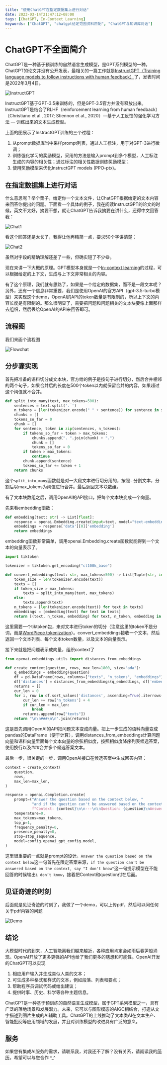 ```yaml
---
title: "使用ChatGPT在指定数据集上进行对话"
date: 2023-03-14T21:47:12+08:00
tags: [ChatGPT, In-Context Learning]
keywords: ["ChatGPT", "chatgpt给定范围资料匹配", "ChatGPT与知识库对话"]
---
```


# ChatGPT不全面简介

ChatGPT是一种基于预训练的自然语言生成模型，是GPT系列模型的一种。ChatGPT的论文并没有公开发表，最相关的一篇工作就是[InstructGPT（Training language models to follow instructions with human feedback）](https://arxiv.org/abs/2203.02155)了，发表时间是2022年3月4日。

<!-- more -->

![InstructGPT](/img/AI/OpenAI/使用ChatGPT在指定数据集上进行对话/InstructGPT.png)

InstructGPT基于GPT-3.5来训练的，但是GPT-3.5官方并没有释放出来。InstructGPT是结合了RLHF（reinforcement learning from human feedback）（Christiano et al., 2017; Stiennon et al., 2020）—基于人工反馈的强化学习方法 — 训练出来的文本生成模型。

上面的图展示了InstractGPT训练的三个过程：

1. 从prompt数据库当中采样prompt列表，通过人工标注，用于对GPT-3进行微调；
2. 训练强化学习的奖励模型，采用的方法是输入prompt到多个模型，人工标注生成的内容的相关性；通过标注的相关性数据训练奖励模型；
3. 使用奖励模型来优化InstructGPT models (PPO-ptx)。

## 在指定数据集上进行对话

什么意思呢？举个栗子，给定你一个文本文件，让ChatGPT根据给定的文本内容来回答你提出的问题。下面看一个具体的例子，我在阅读InstructGPT的论文的时候，英文不太好，摘要不想，就让ChatGPT告诉我摘要在讲什么，还得中文回答我：

![Chat1](/img/AI/OpenAI/使用ChatGPT在指定数据集上进行对话/Chat1.png)

看这个回答还是太长了，我得让他再精简一点，要求50个字讲清楚：

![Chat2](/img/AI/OpenAI/使用ChatGPT在指定数据集上进行对话/Chat2.png)

虽然对字段的精确理解还差了一些，但确实短了不少😄。

现在来讲一下大概的原理。GPT模型本身就是一个[In-context learning](https://arxiv.org/pdf/2301.00234.pdf)的过程，可以根据给定的上下文，生成与上下文非常相关的内容。

有了这个原理，我们就有思路了，如果是一个给定的数据集，而不是一段文本呢？另外，还有一个信息非常重要，我们是使用OpenAI的官方API（gpt-3.5-turbo模型）来实现这个demo，OpenAI的API的token数量是有限制的，所以上下文的内容长度是有限制的。那么很明显了，需要把问题和问题相关的文本块要像上面那样去组织，然后丢给OpenAI的API来回答即可。

## 流程图

我们来画个流程图

![Flowchat](/img/AI/OpenAI/使用ChatGPT在指定数据集上进行对话/Flowchat.png)

## 分步骤实现

首先把准备的语料切分成文本块，官方给的例子是按句子进行切分，然后合并相邻的两个句子，如果合并后的长度在500个token以内就保留合并的内容，如果超过这个阈值就不合并。

```python
def split_into_many(text, max_tokens=500):
    sentences = text.split('. ')
    n_tokens = [len(tokenizer.encode(" " + sentence)) for sentence in sentences]
    chunks = []
    tokens_so_far = 0
    chunk = []
    for sentence, token in zip(sentences, n_tokens):
        if tokens_so_far + token > max_tokens:
            chunks.append(". ".join(chunk) + ".")
            chunk = []
            tokens_so_far = 0
        if token > max_tokens:
            continue
        chunk.append(sentence)
        tokens_so_far += token + 1
    return chunks
```

这个`split_into_many`函数就是对一大段文本进行切分用的，按照`.` 分割文本，分割后以max_tokens为阈值进行合并。最后返回文本块数组。

有了文本块数组之后，调用OpenAI的API接口，把每个文本块变成一个向量。

先来看embedding函数：

```python
def embedding(text: str) -> List[float]:
    response = openai.Embedding.create(input=text, model="text-embedding-ada-002")
    embeddings = response['data'][0]['embedding']
    return embeddings
```

embedding函数非常简单，调用openai.Embedding.create函数就能得到一个文本的向量表示了。

```python
import tiktoken

tokenizer = tiktoken.get_encoding("cl100k_base")

def convert_embeddings(text: str, max_tokens=500) -> List[Tuple[str, int, List[float]]]:
    token_size = len(tokenizer.encode(text))
    texts = []
    if token_size > max_tokens:
        texts = split_into_many(text, max_tokens)
    else:
        texts.append(text)
    n_tokens = [len(tokenizer.encode(text)) for text in texts]
    embeddings = [embedding(text) for text in texts]
    return [(text, n_token, embedding) for text, n_token, embedding in zip(texts, n_tokens, embeddings)]
```

这里需要一个tiktoken包，来对文本进行token的切分（注意这里的token不是分词，而是[WordPiece tokenization](https://huggingface.co/course/chapter6/6?fw=pt#wordpiece-tokenization)）。convert_embeddings接收一个文本，然后返回一个文本列表、每个文本token数量，以及文本的向量表示。

接下来就是把问题表示成向量，组织context了

```python
from openai.embeddings_utils import distances_from_embeddings

def create_context(question, rows, max_len=1800, size="ada"):
    q_embeddings = embedding(question)
    df = pd.DataFrame(rows, columns=["texts", "n_tokens", "embeddings"])
    df['distances'] = distances_from_embeddings(q_embeddings, df['embeddings'].values, distance_metric='cosine')
    returns = []
    cur_len = 0
    for i, row in df.sort_values('distances', ascending=True).iterrows():
        cur_len += row['n_tokens'] + 4
        if cur_len > max_len:
            break
        returns.append(row["texts"])
    return "\n\n###\n\n".join(returns)
```

这是首先调用OpenAI的API把问题文本变成向量。把上一步生成的语料向量变成pandas的DataFrame（便于计算），调用distances_from_embeddings计算问题向量和语料向量里面每个文本向量的余弦相似度，按照相似度降序列表候选答案，使用换行以及###合并多个候选答案文本。

最后一步，很关键的一步，调用OpenAI接口在候选答案中生成回答内容：

```python
context = create_context(
    question,
    rows,
    max_len=max_len,
)

response = openai.Completion.create(
    prompt=("Answer the question based on the context below, "
            "and if the question can't be answered based on the context, say \"I don't know\"\n\n"
            f"Context: {context}\n\n---\n\nQuestion: {question}\nAnswer:"),
    temperature=0,
    max_tokens=max_tokens,
    top_p=1,
    frequency_penalty=0,
    presence_penalty=0,
    stop=stop_sequence,
    model=config.openai_gpt_config.model,
)
```

这里很重要的一点就是prompt的设计。`Answer the question based on the context below`这一句首先在限定答案来源，`if the question can't be answered based on the context, say "I don't know"`这一句提示模型在不能回答的时候输出`i don’t know`，接着把Context和question付在后面。

## 见证奇迹的时刻

后面就是见证奇迹的时刻了，我做了一个demo，可以上传pdf，然后可以问任何关于pdf内容的问题

![Demo](/img/AI/OpenAI/使用ChatGPT在指定数据集上进行对话/Demo.png)

## 结论

大模型时代的到来，人工智能离我们越来越近，各种应用肯定会如雨后春笋般涌现。OpenAI开放了更多更强的API也给了我们更多的瞎想和可能性。OpenAI开发的ChatGPT可以实现

1. 相应用户输入并生成类似人类的文本；
2. 可生成多种格式和样式的文本，例如段落、列表和要点；
3. 帮助程序员调试代码或给出建议；
4. 提供时事、历史、科学等各种主题信息。

ChatGPT是一种基于预训练的自然语言生成模型，属于GPT系列模型之一，具有广泛的落地场景和发展潜力。未来，它可以与图形模态的AIGC相结合，打造从文字描述到图片生成的AI辅助工具。ChatGPT的上线推动了文本类AI在文本生产、智能批阅等应用领域的发展，并且对训练模型的改进具有广泛的意义。

## 服务

如果您有集成AI服务的需求，请联系我，对我还不了解？没有关系，请阅读我的[简历](/resume/)，希望可以与您合作 ^_^
